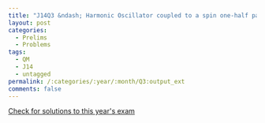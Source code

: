 ```yaml
---
title: "J14Q3 &ndash; Harmonic Oscillator coupled to a spin one-half particle"
layout: post
categories:
  - Prelims
  - Problems
tags:
  - QM
  - J14
  - untagged
permalink: /:categories/:year/:month/Q3:output_ext
comments: false
---
```

<object data="2014J3Q.pdf" type="application/pdf" width="100%" height="500"></object>
<div class="message"><a href='https://princetonprelim.com/prelim/32/'>Check for solutions to this year's exam</a></div>